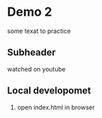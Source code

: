 # Demo 2


some texat to practice 

## Subheader

watched on youtube

## Local developomet

1. open index.html in browser
